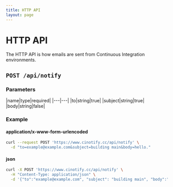 ```yaml
---
title: HTTP API
layout: page
---
```


# HTTP API

The HTTP API is how emails are sent from Continuous Integration environments.

## `POST /api/notify`

### Parameters

|name|type|required|
|---|---|
|to|string|true|
|subject|string|true|
|body|string|false|

### Example

#### application/x-www-form-urlencoded
```bash
curl --request POST 'https://www.cinotify.cc/api/notify' \
  -d "to=example@example.com&subject=building main&body=hello."
```

#### json
```bash
curl -X POST 'https://www.cinotify.cc/api/notify' \
  -H "Content-Type: application/json" \
  -d '{"to":"example@example.com", "subject": "building main", "body":"hello."}'
```
